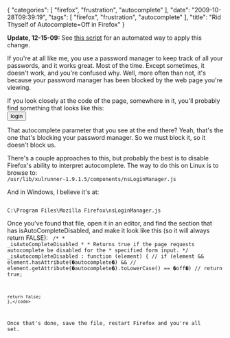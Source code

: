 {
    "categories": [
        "firefox", 
        "frustration", 
        "autocomplete"
    ], 
    "date": "2009-10-28T09:39:19", 
    "tags": [
        "firefox", 
        "frustration", 
        "autocomplete"
    ], 
    "title": "Rid Thyself of Autocomplete=Off in Firefox"
}

<strong>Update, 12-15-09:</strong> See <a href="http://michaeljaylissner.com/blog/script-to-rid-thyself-of-autocomplete-in-firefox">this script</a> for an automated way to apply this change.

If you're at all like me, you use a password manager to keep track of all your passwords, and it works great. Most of the time. Except sometimes, it doesn't work, and you're confused why. Well, more often than not, it's because your password manager has been blocked by the web page you're viewing.

If you look closely at the code of the page, somewhere in it, you'll probably find something that looks like this:
<code lang="html4strict">
<input class="button" type="submit"  name="login" value="login" autocomplete="off">
</code>

That autocomplete parameter that you see at the end there? Yeah, that's the one that's blocking your password manager. So we must block it, so it doesn't block us.

There's a couple approaches to this, but probably the best is to disable Firefox's ability to interpret autocomplete. The way to do this on Linux is to browse to:
<code lang="text">
/usr/lib/xulrunner-1.9.1.5/components/nsLoginManager.js
</code>

And in Windows, I believe it's at:

<code lang="text">
C:\Program Files\Mozilla Firefox\nsLoginManager.js
</code>

Once you've found that file, open it in an editor, and find the section that has isAutoCompleteDisabled, and make it look like this (so it will always return FALSE):
<code lang="javascript">    /*
    * _isAutoCompleteDisabled
    *
    * Returns true if the page requests autocomplete be disabled for the
    * specified form input.
    */
    _isAutocompleteDisabled :  function (element) {
    //        if (element && element.hasAttribute(�autocomplete�) &&
    //            element.getAttribute(�autocomplete�).toLowerCase() == �off�)
    //            return true;

    return false;
    },</code>

Once that's done, save the file, restart Firefox and you're all set.
